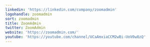 ```yaml
---
linkedin: 'https://linkedin.com/company/zoomadmin'
logohandle: zoomadmin
sort: zoomadmin
title: ZoomAdmin
twitter: ZoomAdmin
website: 'https://zoomadmin.com/'
youtube: 'https://youtube.com/channel/UCaAmxiaCCM2wBi-UoV0w8zQ'
---
```

